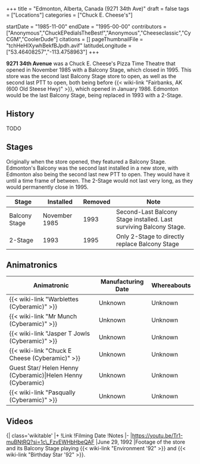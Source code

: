 +++
title = "Edmonton, Alberta, Canada (9271 34th Ave)"
draft = false
tags = ["Locations"]
categories = ["Chuck E. Cheese's"]


startDate = "1985-11-00"
endDate = "1995-00-00"
contributors = ["Anonymous","ChuckEPediaIsTheBest!","Anonymous","Cheeseclassic","CyCGM","CoolerDude"]
citations = []
pageThumbnailFile = "tchHeHIXywhBekfBJpdh.avif"
latitudeLongitude = ["53.46408257","-113.4758963"]
+++

**9271 34th Avenue** was a Chuck E. Cheese's Pizza Time Theatre that opened in November 1985 with a Balcony Stage, which closed in 1995. This store was the second last Balcony Stage store to open, as well as the second last PTT to open, both being before {{< wiki-link "Fairbanks, AK (600 Old Steese Hwy)" >}}, which opened in January 1986. Edmonton would be the last Balcony Stage, being replaced in 1993 with a 2-Stage.

## History

TODO

## Stages

Originally when the store opened, they featured a Balcony Stage. Edmonton's Balcony was the second last installed in a new store, with Edmonton also being the second last new PTT to open. They would have it until a time frame of between. The 2-Stage would not last very long, as they would permanently close in 1995.

| Stage         | Installed     | Removed | Note                                                               |
|---------------|---------------|---------|--------------------------------------------------------------------|
| Balcony Stage | November 1985 | 1993    | Second-Last Balcony Stage installed. Last surviving Balcony Stage. |
| 2-Stage       | 1993          | 1995    | Only 2-Stage to directly replace Balcony Stage                     |

## Animatronics

| Animatronic                                                  | Manufacturing Date | Whereabouts |
|--------------------------------------------------------------|--------------------|-------------|
| {{< wiki-link "Warblettes (Cyberamic)" >}}             | Unknown            | Unknown     |
| {{< wiki-link "Mr Munch (Cyberamic)" >}}               | Unknown            | Unknown     |
| {{< wiki-link "Jasper T Jowls (Cyberamic)" >}}         | Unknown            | Unknown     |
| {{< wiki-link "Chuck E Cheese (Cyberamic)" >}}         | Unknown            | Unknown     |
| Guest Star/ Helen Henny (Cyberamic)\|Helen Henny (Cyberamic) | Unknown            | Unknown     |
| {{< wiki-link "Pasqually (Cyberamic)" >}}              | Unknown            | Unknown     |

## Videos

{| class='wikitable' |+ !Link !Filming Date !Notes |- |https://youtu.be/Tr1-muBNtRQ?si=1c\_FzvEWHbHbeQAF |June 29, 1992 |Footage of the store and its Balcony Stage playing {{< wiki-link "Environment '92" >}} and {{< wiki-link "Birthday Star '92" >}}.